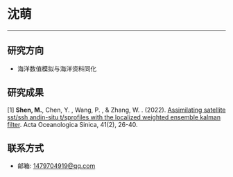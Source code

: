 # 沈萌
---
## 研究方向
* 海洋数值模拟与海洋资料同化

## 研究成果
[1] **Shen, M.**, Chen, Y. , Wang, P. , & Zhang, W. . (2022). [Assimilating satellite sst/ssh andin-situ t/sprofiles with the localized weighted ensemble kalman filter](/assets/papers/Shen-2022-Assimilation+Satellite+SSTSSH+and+in-situ+TS+Profiles.pdf). Acta Oceanologica Sinica, 41(2), 26-40.

## 联系方式
* 邮箱: 1479704919@qq.com
